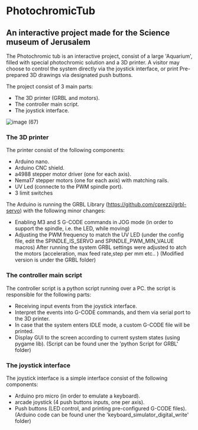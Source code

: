 # PhotochromicTub
## An interactive project made for the Science museum of Jerusalem

The Photochromic tub is an interactive project,
consist of a large 'Aquarium', filled with special photochromic solution
and a 3D printer.
A visitor may choose to control the system directly via the joystick interface, or 
print Pre-prepared 3D drawings via designated push buttons.

The project consist of 3 main parts:
- The 3D printer (GRBL and motors).
- The controller main script.
- The joystick interface.

![image (67)](https://user-images.githubusercontent.com/87602958/234101972-fd9d5222-ab68-4cd0-b064-b95256ab0135.png)


### The 3D printer
The printer consist of the following components:
- Arduino nano.
- Arduino CNC shield.
- a4988 stepper motor driver (one for each axis).
- Nema17 stepper motors (one for each axis) with matching rails.
- UV Led (connecte to the PWM spindle port).
- 3 limit switches

The Arduino is running the GRBL Library (https://github.com/cprezzi/grbl-servo)
with the following minor changes:
- Enabling M3 and S G-CODE commands in JOG mode (in order to support the spindle, i.e. the LED, while moving)
- Adjusting the PWM frequency to match the UV LED (under the config file, edit the SPINDLE_IS_SERVO and SPINDLE_PWM_MIN_VALUE macros)
After running the system GRBL settings were adjusted to atch the motors (acceleration, max feed rate,step per mm etc.. )
(Modified version is under the GRBL folder)

### The controller main script
The controller script is a python script running over a PC.
the script is responsible for the following parts:
- Receiving input events from the joystick interface.
- Interpret the events into G-CODE commands, and them via serial port to the 3D printer.
- In case that the system enters IDLE mode, a custom G-CODE file will be printed.
- Display GUI to the screen according to current system states (using pygame lib).
(Script can be found uner the 'python Script for GRBL' folder)

### The joystick interface
The joystick interface is a simple interface consist of the following components:
- Arduino pro micro (in order to emulate a keyboard).
- arcade joystick (4 push buttons inputs, one per axis).
- Push buttons (LED control, and printing pre-configured G-CODE files).
(Arduino code can be found uner the 'keyboard_simulator_digital_write' folder)







